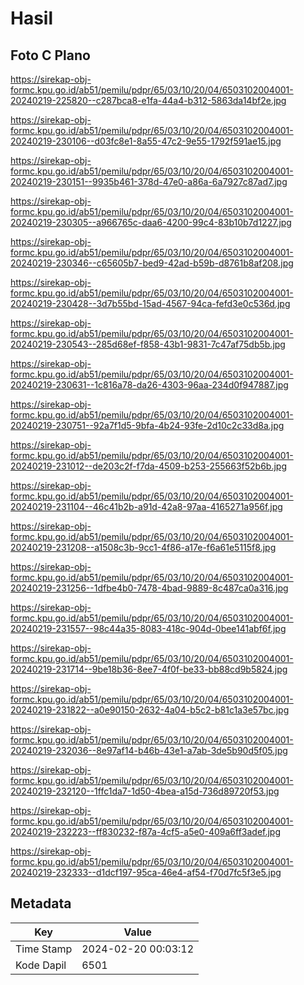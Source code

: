 # Hasil

## Foto C Plano

https://sirekap-obj-formc.kpu.go.id/ab51/pemilu/pdpr/65/03/10/20/04/6503102004001-20240219-225820--c287bca8-e1fa-44a4-b312-5863da14bf2e.jpg

https://sirekap-obj-formc.kpu.go.id/ab51/pemilu/pdpr/65/03/10/20/04/6503102004001-20240219-230106--d03fc8e1-8a55-47c2-9e55-1792f591ae15.jpg

https://sirekap-obj-formc.kpu.go.id/ab51/pemilu/pdpr/65/03/10/20/04/6503102004001-20240219-230151--9935b461-378d-47e0-a86a-6a7927c87ad7.jpg

https://sirekap-obj-formc.kpu.go.id/ab51/pemilu/pdpr/65/03/10/20/04/6503102004001-20240219-230305--a966765c-daa6-4200-99c4-83b10b7d1227.jpg

https://sirekap-obj-formc.kpu.go.id/ab51/pemilu/pdpr/65/03/10/20/04/6503102004001-20240219-230346--c65605b7-bed9-42ad-b59b-d8761b8af208.jpg

https://sirekap-obj-formc.kpu.go.id/ab51/pemilu/pdpr/65/03/10/20/04/6503102004001-20240219-230428--3d7b55bd-15ad-4567-94ca-fefd3e0c536d.jpg

https://sirekap-obj-formc.kpu.go.id/ab51/pemilu/pdpr/65/03/10/20/04/6503102004001-20240219-230543--285d68ef-f858-43b1-9831-7c47af75db5b.jpg

https://sirekap-obj-formc.kpu.go.id/ab51/pemilu/pdpr/65/03/10/20/04/6503102004001-20240219-230631--1c816a78-da26-4303-96aa-234d0f947887.jpg

https://sirekap-obj-formc.kpu.go.id/ab51/pemilu/pdpr/65/03/10/20/04/6503102004001-20240219-230751--92a7f1d5-9bfa-4b24-93fe-2d10c2c33d8a.jpg

https://sirekap-obj-formc.kpu.go.id/ab51/pemilu/pdpr/65/03/10/20/04/6503102004001-20240219-231012--de203c2f-f7da-4509-b253-255663f52b6b.jpg

https://sirekap-obj-formc.kpu.go.id/ab51/pemilu/pdpr/65/03/10/20/04/6503102004001-20240219-231104--46c41b2b-a91d-42a8-97aa-4165271a956f.jpg

https://sirekap-obj-formc.kpu.go.id/ab51/pemilu/pdpr/65/03/10/20/04/6503102004001-20240219-231208--a1508c3b-9cc1-4f86-a17e-f6a61e5115f8.jpg

https://sirekap-obj-formc.kpu.go.id/ab51/pemilu/pdpr/65/03/10/20/04/6503102004001-20240219-231256--1dfbe4b0-7478-4bad-9889-8c487ca0a316.jpg

https://sirekap-obj-formc.kpu.go.id/ab51/pemilu/pdpr/65/03/10/20/04/6503102004001-20240219-231557--98c44a35-8083-418c-904d-0bee141abf6f.jpg

https://sirekap-obj-formc.kpu.go.id/ab51/pemilu/pdpr/65/03/10/20/04/6503102004001-20240219-231714--9be18b36-8ee7-4f0f-be33-bb88cd9b5824.jpg

https://sirekap-obj-formc.kpu.go.id/ab51/pemilu/pdpr/65/03/10/20/04/6503102004001-20240219-231822--a0e90150-2632-4a04-b5c2-b81c1a3e57bc.jpg

https://sirekap-obj-formc.kpu.go.id/ab51/pemilu/pdpr/65/03/10/20/04/6503102004001-20240219-232036--8e97af14-b46b-43e1-a7ab-3de5b90d5f05.jpg

https://sirekap-obj-formc.kpu.go.id/ab51/pemilu/pdpr/65/03/10/20/04/6503102004001-20240219-232120--1ffc1da7-1d50-4bea-a15d-736d89720f53.jpg

https://sirekap-obj-formc.kpu.go.id/ab51/pemilu/pdpr/65/03/10/20/04/6503102004001-20240219-232223--ff830232-f87a-4cf5-a5e0-409a6ff3adef.jpg

https://sirekap-obj-formc.kpu.go.id/ab51/pemilu/pdpr/65/03/10/20/04/6503102004001-20240219-232333--d1dcf197-95ca-46e4-af54-f70d7fc5f3e5.jpg


## Metadata

| Key        | Value               |
| ---------- | ------------------- |
| Time Stamp | 2024-02-20 00:03:12 |
| Kode Dapil | 6501                |




